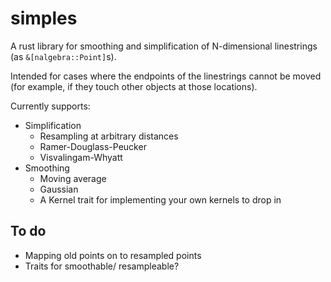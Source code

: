# simples

A rust library for smoothing and simplification of N-dimensional linestrings (as `&[nalgebra::Point]`s).

Intended for cases where the endpoints of the linestrings cannot be moved
(for example, if they touch other objects at those locations).

Currently supports:

- Simplification
  - Resampling at arbitrary distances
  - Ramer-Douglass-Peucker
  - Visvalingam-Whyatt
- Smoothing
  - Moving average
  - Gaussian
  - A Kernel trait for implementing your own kernels to drop in

## To do

- Mapping old points on to resampled points
- Traits for smoothable/ resampleable?
